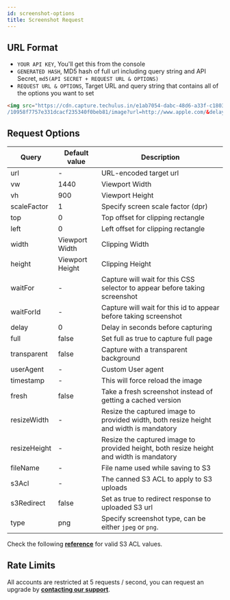 ```yaml
---
id: screenshot-options
title: Screenshot Request
---
```


## URL Format

- `YOUR API KEY`, You'll get this from the console
- `GENERATED HASH`, MD5 hash of full url including query string and API Secret, `md5(API SECRET + REQUEST URL & OPTIONS)`
- `REQUEST URL & OPTIONS`, Target URL and query string that contains all of the options you want to set

```html
<img src="https://cdn.capture.techulus.in/e1ab7054-dabc-48d6-a33f-c18038aac1c8
/10958f7757e331dcacf235340f0beb81/image?url=http://www.apple.com/&delay=2">
```

## Request Options

| Query        	| Default value   	| Description                                                                             	|
|--------------	|-----------------	|-----------------------------------------------------------------------------------------	|
| url          	| -               	| URL-encoded target url                                                                  	|
| vw           	| 1440            	| Viewport Width                                                                          	|
| vh           	| 900             	| Viewport Height                                                                         	|
| scaleFactor  	| 1               	| Specify screen scale factor (dpr)                                                       	|
| top          	| 0               	| Top offset for clipping rectangle                                                       	|
| left         	| 0               	| Left offset for clipping rectangle                                                      	|
| width        	| Viewport Width  	| Clipping Width                                                                          	|
| height       	| Viewport Height 	| Clipping Height                                                                         	|
| waitFor      	| -               	| Capture will wait for this CSS selector to appear before taking screenshot              	|
| waitForId    	| -               	| Capture will wait for this id to appear before taking screenshot                        	|
| delay        	| 0               	| Delay in seconds before capturing                                                       	|
| full         	| false           	| Set full as true to capture full page                                                   	|
| transparent  	| false           	| Capture with a transparent background                                                   	|
| userAgent    	| -               	| Custom User agent                                                                       	|
| timestamp    	| -               	| This will force reload the image                                                        	|
| fresh        	| false           	| Take a fresh screenshot instead of getting a cached version                             	|
| resizeWidth  	| -               	| Resize the captured image to provided width, both resize height and width is mandatory  	|
| resizeHeight 	| -               	| Resize the captured image to provided height, both resize height and width is mandatory 	|
| fileName     	| -               	| File name used while saving to S3                                                       	|
| s3Acl	       	| -               	| The canned S3 ACL to apply to S3 uploads                                                	|
| s3Redirect   	| false           	| Set as true to redirect response to uploaded S3 url                                     	|
| type         	| png              	| Specify screenshot type, can be either `jpeg` or `png`.                                  	|

Check the following [**reference**](https://docs.aws.amazon.com/AWSJavaScriptSDK/latest/AWS/S3.html#putObject-property) for valid S3 ACL values.

## Rate Limits

All accounts are restricted at 5 requests / second, you can request an upgrade by **[contacting our support](https://techulus.freshdesk.com/support/home)**.